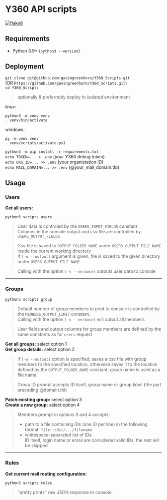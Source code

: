 # Y360 API scripts

[![flake8](https://github.com/gavingreenhorn/Y360_scripts/actions/workflows/Y360_scripts_workflow.yml/badge.svg?event=push)](https://github.com/gavingreenhorn/Y360_scripts/actions/workflows/Y360_scripts_workflow.yml)

## Requirements
 - Python 3.9+ (`python3 --version`)
## Deployment
 `git clone git@github.com:gavingreenhorn/Y360_Scripts.git`  
 (OR `https://github.com/gavingreenhorn/Y360_Scripts.git`)   
 `cd Y360_Scripts`  
 > optionally & preferrably deploy to isolated environment  
 
 _linux_:
 ```
 python3 -m venv venv 
 . venv/bin/activate
 ```
 _windows_:
```
py -m venv venv
. venv/scripts/activate.ps1
```
 `python3 -m pip install -r requirements.txt`  
 `echo TOKEN=... > .env` (your Y360 debug token)   
 `echo ORG_ID=... >> .env` (your organistation ID)  
 `echo MAIL_DOMAIN=... >> .env` (@your_mail_domain.tld)

## Usage
### __Users__
**Get all users:**
```
python3 scripts users
```

> User data is controled by the `USERS_INPUT_FIELDS` constant    
Columns in the console output and csv file are controlled by `USERS_OUTPUT_FIELDS`

> Csv file is saved to `OUTPUT_FOLDER_NAME` under `USERS_OUTPUT_FILE_NAME` inside the current working directory  
If `[-o --output]` argument is given, file is saved to the given directory under `USERS_OUTPUT_FILE_NAME`

> Calling with the option `[-v --verbose]` outputs user data to console 
<hr>

### __Groups__

```
python3 scripts group
```

>Default number of group members to print to console is controlled by the `MEMBERS_OUTPUT_LIMIT` constant.  
Calling with the option `[-v --verbose]` will output all members.

> User fields and output columns for group members are defined by the same constants as for `users` request



**Get all groups:** select option 1  
**Get group details:** select option 2  
> If `[-o --output]` option is specified, saves a csv file with group members to the specified location, otherwise saves it to the location defined by the `OUTPUT_FOLDER_NAME` constant; group name is used as a file name

> Group ID prompt accepts ID itself, group name or group label (the part preceding @domain.tld)

**Patch existing group:** select option 3  
**Create a new group:** select option 4

> Members prompt in options 3 and 4 accepts:
>- path to a file containing IDs (one ID per line) in the following format: `file::/dir/.../filename`
>- whitespace-separated list of IDs  
ID itself, login name or email are considered valid IDs, the rest will be skipped
<hr>

### __Rules__
**Get current mail routing configuration:**
```
python3 scripts rules
```
>"pretty prints" raw JSON response to console